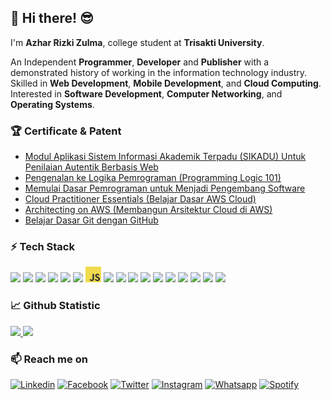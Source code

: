 ## 👋 Hi there! 😎

I'm **Azhar Rizki Zulma**, college student at **Trisakti University**.

An Independent **Programmer**, **Developer** and **Publisher** with a demonstrated history of working in the information technology industry. Skilled in **Web Development**, **Mobile Development**, and **Cloud Computing**. Interested in **Software Development**, **Computer Networking**, and **Operating Systems**.

### 🏆 Certificate & Patent
- [Modul Aplikasi Sistem Informasi Akademik Terpadu (SIKADU) Untuk Penilaian Autentik Berbasis Web](https://pdki-indonesia.dgip.go.id/detail/EC00202132865?type=copyright&keyword=SIKADU)
- [Pengenalan ke Logika Pemrograman (Programming Logic 101)](https://www.dicoding.com/certificates/NVP7176WOPR0)
- [Memulai Dasar Pemrograman untuk Menjadi Pengembang Software](https://www.dicoding.com/certificates/NVP717E0WPR0)
- [Cloud Practitioner Essentials (Belajar Dasar AWS Cloud)](https://www.dicoding.com/certificates/N9ZOE7R1DXG5)
- [Architecting on AWS (Membangun Arsitektur Cloud di AWS)](https://www.dicoding.com/certificates/JLX13W756P72)
- [Belajar Dasar Git dengan GitHub](https://www.dicoding.com/certificates/GRX5KQE7VZ0M)

### ⚡ Tech Stack
<code><img height="25" src="https://cdn.iconscout.com/icon/free/png-256/flutter-2038877-1720090.png"></code>
<code><img height="25" src="https://upload.wikimedia.org/wikipedia/commons/thumb/9/9a/Laravel.svg/1200px-Laravel.svg.png"></code>
<code><img height="25" src="https://upload.wikimedia.org/wikipedia/commons/thumb/b/b2/Bootstrap_logo.svg/512px-Bootstrap_logo.svg.png"></code>
<code><img height="25" src="https://upload.wikimedia.org/wikipedia/commons/7/7e/Dart-logo.png"></code>
<code><img height="25" src="https://image.flaticon.com/icons/png/512/226/226777.png"></code>
<code><img height="25" src="https://upload.wikimedia.org/wikipedia/commons/2/27/PHP-logo.svg"></code>
<code><img height="25" src="https://raw.githubusercontent.com/github/explore/80688e429a7d4ef2fca1e82350fe8e3517d3494d/topics/javascript/javascript.png"></code>
<code><img height="25" src="https://upload.wikimedia.org/wikipedia/commons/thumb/1/18/ISO_C%2B%2B_Logo.svg/306px-ISO_C%2B%2B_Logo.svg.png"></code>
<code><img height="25" src="https://upload.wikimedia.org/wikipedia/commons/archive/3/35/20190417225046%21The_C_Programming_Language_logo.svg"></code>
<code><img height="25" src="https://upload.wikimedia.org/wikipedia/commons/thumb/c/c3/Python-logo-notext.svg/2048px-Python-logo-notext.svg.png"></code>
<code><img height="25" src="https://upload.wikimedia.org/wikipedia/commons/6/61/HTML5_logo_and_wordmark.svg"></code>
<code><img height="25" src="https://upload.wikimedia.org/wikipedia/commons/d/d5/CSS3_logo_and_wordmark.svg"></code>
<code><img height="25" src="https://upload.wikimedia.org/wikipedia/commons/archive/1/1b/20150904192833%21R_logo.svg"></code>
<code><img height="25" src="https://upload.wikimedia.org/wikipedia/en/d/dd/MySQL_logo.svg"></code>
<code><img height="25" src="https://upload.wikimedia.org/wikipedia/commons/2/29/Postgresql_elephant.svg"></code>
<code><img height="25" src="https://upload.wikimedia.org/wikipedia/commons/9/93/MongoDB_Logo.svg"></code>
<code><img height="25" src="https://upload.wikimedia.org/wikipedia/commons/3/35/Tux.svg"></code>
<!--
<a href="https://flutter.dev/"><img align="left" alt="Flutter" title="Flutter" width="21px" src="https://cdn.iconscout.com/icon/free/png-256/flutter-2038877-1720090.png" /></a>
<a href="https://laravel.com/"><img align="left" alt="Laravel" title="Laravel" width="21px" src="https://upload.wikimedia.org/wikipedia/commons/thumb/9/9a/Laravel.svg/1200px-Laravel.svg.png" /></a>
<a href="https://getbootstrap.com/"><img align="left" alt="Bootstrap" title="Bootstrap" width="26px" src="https://upload.wikimedia.org/wikipedia/commons/thumb/b/b2/Bootstrap_logo.svg/512px-Bootstrap_logo.svg.png" /></a>
<a href="https://dart.dev/"><img align="left" alt="Dart" title="Dart" width="21px" src="https://upload.wikimedia.org/wikipedia/commons/7/7e/Dart-logo.png" /></a>
<a href="https://Java.com/"><img align="left" alt="Java" title="Java" width="21px" src="https://image.flaticon.com/icons/png/512/226/226777.png" /></a>
<a href="https://php.net/"><img align="left" alt="PHP" title="PHP" width="42px" src="https://upload.wikimedia.org/wikipedia/commons/2/27/PHP-logo.svg" /></a>
<a href="#"><img align="left" alt="JavaScript" title="JavaScript" width="21px" src="https://upload.wikimedia.org/wikipedia/commons/9/99/Unofficial_JavaScript_logo_2.svg" /></a>
<a href="https://isocpp.org/"><img align="left" alt="C++" title="C++" width="21px" src="https://upload.wikimedia.org/wikipedia/commons/thumb/1/18/ISO_C%2B%2B_Logo.svg/306px-ISO_C%2B%2B_Logo.svg.png" /></a>
<a href="https://www.iso.org/standard/74528.html"><img align="left" alt="C" title="C" width="24px" src="https://upload.wikimedia.org/wikipedia/commons/archive/3/35/20190417225046%21The_C_Programming_Language_logo.svg" /></a>
<a href="https://python.org"><img align="left" alt="Python" title="Python" width="24px" src="https://upload.wikimedia.org/wikipedia/commons/thumb/c/c3/Python-logo-notext.svg/2048px-Python-logo-notext.svg.png" /></a>
<a href="https://html.spec.whatwg.org/"><img align="left" alt="HTML" title="HTML" width="21px" src="https://upload.wikimedia.org/wikipedia/commons/6/61/HTML5_logo_and_wordmark.svg" /></a>
<a href="https://www.w3.org/TR/CSS/#css"><img align="left" alt="CSS" title="CSS" width="15px" src="https://upload.wikimedia.org/wikipedia/commons/d/d5/CSS3_logo_and_wordmark.svg" /></a>
<a href="https://www.r-project.org/"><img align="left" alt="R" title="R" width="27px" src="https://upload.wikimedia.org/wikipedia/commons/archive/1/1b/20150904192833%21R_logo.svg" /></a>
<a href="https://www.mysql.com/"><img align="left" alt="MySQL" title="MySQL" width="32px" src="https://upload.wikimedia.org/wikipedia/en/d/dd/MySQL_logo.svg" /></a>
<a href="http://postgresql.org/about/licence"><img align="left" alt="PostgreSQL" title="PostgreSQL" width="21px" src="https://upload.wikimedia.org/wikipedia/commons/2/29/Postgresql_elephant.svg" /></a>
<a href="https://www.mongodb.com/"><img align="left" alt="MongoDB" title="MongoDB" width="91px" src="https://upload.wikimedia.org/wikipedia/commons/9/93/MongoDB_Logo.svg" /></a>
<a href="https://www.kernel.org/"><img align="left" alt="Linux" title="Linux" width="21px" src="https://upload.wikimedia.org/wikipedia/commons/3/35/Tux.svg" /></a><br><br>
-->

### 📈 Github Statistic
<p align="left">
<a href="https://github.com/azharrizky">
  <img height="180em" src="https://github-readme-stats-eight-theta.vercel.app/api?username=azharrizky&show_icons=true&theme=dark&include_all_commits=true&count_private=true"/>
  <img height="180em" src="https://github-readme-stats-eight-theta.vercel.app/api/top-langs/?username=azharrizky&layout=compact&langs_count=8&theme=dark"/>
</a>
</p>

### 📫 Reach me on
[![Linkedin](https://img.shields.io/badge/-LinkedIn-black?style=for-the-badge&logo=Linkedin)](https://www.linkedin.com/in/azharrizki/)
[![Facebook](https://img.shields.io/badge/-Facebook-black?style=for-the-badge&logo=facebook)](https://facebook.com/azharrizkyz/)
[![Twitter](https://img.shields.io/badge/-Twitter-black?style=for-the-badge&logo=twitter)](https://twitter.com/azharrizkyz)
[![Instagram](https://img.shields.io/badge/-Instagram-black?style=for-the-badge&logo=instagram)](https://instagram.com/azharrizkyz/)
[![Whatsapp](https://img.shields.io/badge/-Whatsapp-black?style=for-the-badge&logo=whatsapp)](https://wa.me/+6281317441991)
[![Spotify](https://img.shields.io/badge/-Spotify-black?style=for-the-badge&logo=spotify)](https://open.spotify.com/artist/7mG43AWgnlQIYNbQXsBFfy?si=D4tcTrCrSPSrhljhtCn1_Q)
<!--
V 1.1
<a href="https://linkedin.com/in/azharrizki/"><img align="left" width="25px" src="https://image.flaticon.com/icons/png/512/174/174857.png" /></a>
<a href="https://instagram.com/azharrizkyz"><img align="left" width="25px" src="https://upload.wikimedia.org/wikipedia/commons/thumb/a/a5/Instagram_icon.png/1024px-Instagram_icon.png" /></a>
<a href="https://twitter.com/azharrizkyz"><img align="left" width="25px" src="https://image.flaticon.com/icons/png/512/124/124021.png" /></a>
<a href="https://facebook.com/azharrizkyz"><img align="left" width="25px" src="https://image.flaticon.com/icons/png/512/124/124010.png" /></a>
<a href="https://wa.me/+6281317441991"><img align="left" width="25px" src="https://image.flaticon.com/icons/png/512/124/124034.png" /></a>
<a href="https://open.spotify.com/artist/7mG43AWgnlQIYNbQXsBFfy?si=D4tcTrCrSPSrhljhtCn1_Q"><img align="left" width="25px" src="https://pbs.twimg.com/profile_images/874206475350007809/4gesoieX_400x400.jpg" /></a>
V 1.0
- <a href="https://linkedin.com/in/azharrizki/">LinkedIn</a>
- <a href="https://instagram.com/azharrizkyz">Instagram</a>
- <a href="https://twitter/azharrizkyz">Twitter</a>
- <a href="https://facebook.com/azharrizkyz">Facebook</a>
- <a href="https://wa.me/+6281317441991">Whatsapp</a>
- <a href="https://open.spotify.com/artist/7mG43AWgnlQIYNbQXsBFfy?si=D4tcTrCrSPSrhljhtCn1_Q">Spotify</a>
-->

<!-- ### Hi there 👋 -->
<!--
**AzharRizky/AzharRizky** is a ✨ _special_ ✨ repository because its `README.md` (this file) appears on your GitHub profile.

Here are some ideas to get you started:

- 🔭 I’m currently working on ...
- 🌱 I’m currently learning ...
- 👯 I’m looking to collaborate on ...
- 🤔 I’m looking for help with ...
- 💬 Ask me about ...
- 📫 How to reach me: ...
- 😄 Pronouns: ...
- ⚡ Fun fact: ...
😎

💼 any freelance work? do reach, email :)
💬 ask me about anything, i am happy to help;
📊 this week i spent my time on:
🚧 my todoist stats:

🏆 7,936 Karma Points
🌸 Completed 0 tasks today
✅ Completed 663 tasks so far
⏳ Longest streak is 10 days

📈 my github stats

### Connect with me:


### Languages and Tools
![Android](https://img.shields.io/badge/-Android-black?style=for-the-badge&logo=android)
![Kotlin](https://img.shields.io/badge/-Kotlin-black?style=for-the-badge&logo=kotlin&logoColor=7F52FF)
![Java](https://img.shields.io/badge/-Java-black?style=for-the-badge&logo=java&logoColor=orange)
![Android Studio](https://img.shields.io/badge/-Android%20Studio-black?style=for-the-badge&logo=android-studio&logoColor=4285F4)

### Stats
<a href="https://github.com/wiryadev">
 <img align="center" src="https://github-readme-stats.vercel.app/api?username=wiryadev&show_icons=true&theme=dark&line_height=27&count_private=true&include_all_commits=true" alt="wiryadev's github stats"/>
</a>
<a href="https://github.com/wiryadev">
  <img align="center" src="https://github-readme-stats.vercel.app/api/top-langs/?username=wiryadev&theme=dark&langs_count=3" />
</a>

### Trophy
![trophy](https://github-profile-trophy.vercel.app/?username=wiryadev&theme=darkhub)
-->
